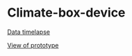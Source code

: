 # Climate-box-device

[Data timelapse](https://drive.google.com/file/d/1fucESmWn_g_Baozwn4R7s65NuEkgJI7x/view?usp=sharing)

[View of prototype](https://drive.google.com/file/d/1p4YyuR9Q1ASDxr0DHcvLnec6kUxqDyaP/view?usp=sharing)
